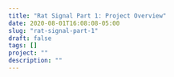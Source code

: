 ```yaml
---
title: "Rat Signal Part 1: Project Overview"
date: 2020-08-01T16:08:08-05:00
slug: "rat-signal-part-1"
draft: false
tags: []
project: ""
description: ""
---
```



